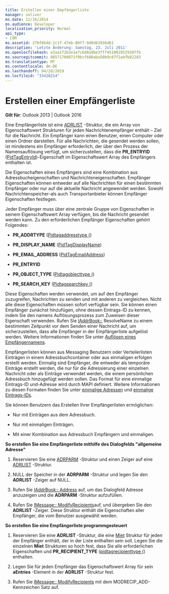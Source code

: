 ```yaml
---
title: Erstellen einer Empfängerliste
manager: soliver
ms.date: 11/16/2014
ms.audience: Developer
localization_priority: Normal
api_type:
- COM
ms.assetid: 270f86dd-2c1f-47eb-80f7-9d0d63936d61
description: 'Letzte Änderung: Samstag, 23. Juli 2011'
ms.openlocfilehash: e3aa1f2b2e1e7c6d8a9be3fff451002952930ffb
ms.sourcegitcommit: 8657170d071f9bcf680aba50b9c07f2a4fb82283
ms.translationtype: MT
ms.contentlocale: de-DE
ms.lasthandoff: 04/28/2019
ms.locfileid: "33428214"
---
```

# <a name="creating-a-recipient-list"></a>Erstellen einer Empfängerliste

  
  
**Gilt für**: Outlook 2013 | Outlook 2016 
  
Eine Empfängerliste ist eine [ADRLIST](adrlist.md) -Struktur, die ein Array von Eigenschaftswert Strukturen für jeden Nachrichtenempfänger enthält – Ziel für die Nachricht. Ein Empfänger kann einen Benutzer, einen Computer oder einen Ordner darstellen. Für alle Nachrichten, die gesendet werden sollen, ist mindestens ein Empfänger erforderlich, der über den Prozess der Namensauflösung verfügt, um sicherzustellen, dass die **PR_ENTRYID** ([PidTagEntryId](pidtagentryid-canonical-property.md))-Eigenschaft im Eigenschaftswert Array des Empfängers enthalten ist. 
  
Die Eigenschaften eines Empfängers sind eine Kombination aus Adressbucheigenschaften und Nachrichteneigenschaften. Empfänger Eigenschaften können entweder auf alle Nachrichten für einen bestimmten Empfänger oder nur auf die aktuelle Nachricht angewendet werden. Sowohl Nachrichtenspeicher-als auch Transportanbieter können Empfänger Eigenschaften festlegen. 
  
Jeder Empfänger muss über eine zentrale Gruppe von Eigenschaften in seinem Eigenschaftswert Array verfügen, bis die Nachricht gesendet werden kann. Zu den erforderlichen Empfänger Eigenschaften gehört Folgendes:
  
- **PR_ADDRTYPE** ([Pidtagaddresstype (](pidtagaddresstype-canonical-property.md)) 
    
- **PR_DISPLAY_NAME** ([PidTagDisplayName](pidtagdisplayname-canonical-property.md)) 
    
- **PR_EMAIL_ADDRESS** ([PidTagEmailAddress](pidtagemailaddress-canonical-property.md)) 
    
- **PR_ENTRYID**
    
- **PR_OBJECT_TYPE** ([Pidtagobjecttype (](pidtagobjecttype-canonical-property.md)) 
    
- **PR_SEARCH_KEY** ([Pidtagsearchkey (](pidtagsearchkey-canonical-property.md)) 
    
Diese Eigenschaften werden verwendet, um auf den Empfänger zuzugreifen, Nachrichten zu senden und mit anderen zu vergleichen. Nicht alle diese Eigenschaften müssen sofort verfügbar sein. Sie können einen Empfänger zunächst hinzufügen, ohne dessen Eintrags-ID zu kennen, indem Sie den namens Auflösungsprozess zum Zuweisen dieser Eigenschaft verwenden. Rufen Sie [IAddrBook::](iaddrbook-resolvename.md) ResolveName zu einem bestimmten Zeitpunkt vor dem Senden einer Nachricht auf, um sicherzustellen, dass alle Empfänger in der Empfängerliste aufgelöst werden. Weitere Informationen finden Sie unter [Auflösen eines Empfängernamens](resolving-a-recipient-name.md).
  
Empfängerlisten können aus Messaging Benutzern oder Verteilerlisten Einträgen in einem Adressbuchcontainer oder aus einmaligen erfolgen erstellt werden. Einmalig sind Empfänger, die entweder als temporäre Einträge erstellt werden, die nur für die Adressierung einer einzelnen Nachricht oder als Einträge verwendet werden, die einem persönlichen Adressbuch hinzugefügt werden sollen. Das Format für eine einmalige Eintrags-ID und-Adresse wird durch MAPI definiert. Weitere Informationen zu diesen Formaten finden Sie unter [einmalige Adressen](one-off-addresses.md) und [einmalige Eintrags-IDs](one-off-entry-identifiers.md).
  
Sie können Benutzern das Erstellen Ihrer Empfängerlisten ermöglichen:
  
- Nur mit Einträgen aus dem Adressbuch.
    
- Nur mit einmaligen Einträgen.
    
- Mit einer Kombination aus Adressbuch Empfängern und einmaligen.
    
 **So erstellen Sie eine Empfängerliste mithilfe des Dialogfelds "allgemeine Adresse"**
  
1. Reservieren Sie eine [ADRPARM](adrparm.md) -Struktur und einen Zeiger auf eine [ADRLIST](adrlist.md) -Struktur. 
    
2. NULL der Speicher in der **ADRPARM** -Struktur und legen Sie den **ADRLIST** -Zeiger auf NULL. 
    
3. Rufen Sie [IAddrBook:: Address](iaddrbook-address.md) auf, um das Dialogfeld Adresse anzuzeigen und die **ADRPARM** -Struktur aufzufüllen. 
    
4. Rufen Sie [IMessage:: ModifyRecipients](imessage-modifyrecipients.md)auf, und übergeben Sie den **ADRLIST** -Zeiger. Diese Struktur enthält die Eigenschaften aller Empfänger, die vom Benutzer ausgewählt werden. 
    
 **So erstellen Sie eine Empfängerliste programmgesteuert**
  
1. Reservieren Sie eine **ADRLIST** -Struktur, die eine [Miet](adrentry.md) Struktur für jeden der Empfänger enthält, der in der Liste enthalten sein soll. Legen Sie die einzelnen **Miet** Strukturen so hoch fest, dass Sie alle erforderlichen Eigenschaften und **PR_RECIPIENT_TYPE** ([pidtagrecipienttype (](pidtagrecipienttype-canonical-property.md)) enthalten.
    
2. Legen Sie für jeden Empfänger das Eigenschaftswert Array für sein **aEntries** -Element in der **ADRLIST** -Struktur fest. 
    
3. Rufen Sie [IMessage:: ModifyRecipients](imessage-modifyrecipients.md) mit dem MODRECIP_ADD-Kennzeichen Satz auf. 
    

